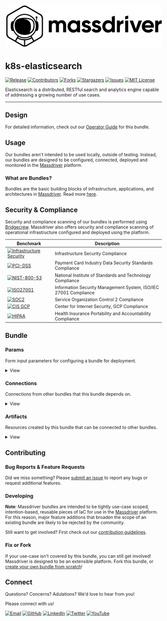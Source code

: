 




[![Massdriver][logo]][website]

# k8s-elasticsearch

[![Release][release_shield]][release_url]
[![Contributors][contributors_shield]][contributors_url]
[![Forks][forks_shield]][forks_url]
[![Stargazers][stars_shield]][stars_url]
[![Issues][issues_shield]][issues_url]
[![MIT License][license_shield]][license_url]

<!--
##### STILL NEED TO GET SLACK WORKING ###
[!["Slack Community"](%s)][slack]
-->


Elasticsearch is a distributed, RESTful search and analytics engine capable of addressing a growing number of use cases.


---

## Design

For detailed information, check out our [Operator Guide](operator.mdx) for this bundle.

## Usage

Our bundles aren't intended to be used locally, outside of testing. Instead, our bundles are designed to be configured, connected, deployed and monitored in the [Massdriver][website] platform.

### What are Bundles?

Bundles are the basic building blocks of infrastructure, applications, and architectures in [Massdriver][website]. Read more [here](https://docs.massdriver.cloud/concepts/bundles).

## Security & Compliance

<!-- COMPLIANCE:START -->

Security and compliance scanning of our bundles is performed using [Bridgecrew](https://www.bridgecrew.cloud/). Massdriver also offers security and compliance scanning of operational infrastructure configured and deployed using the platform.

| Benchmark | Description |
|--------|---------------|
| [![Infrastructure Security](https://www.bridgecrew.cloud/badges/github/massdriver-cloud/k8s-elasticsearch/general)](https://www.bridgecrew.cloud/link/badge?vcs=github&fullRepo=massdriver-cloud%2Fk8s-elasticsearch&benchmark=INFRASTRUCTURE+SECURITY) | Infrastructure Security Compliance |
| [![PCI-DSS](https://www.bridgecrew.cloud/badges/github/massdriver-cloud/k8s-elasticsearch/pci)](https://www.bridgecrew.cloud/link/badge?vcs=github&fullRepo=massdriver-cloud%2Fk8s-elasticsearch&benchmark=PCI-DSS+V3.2) | Payment Card Industry Data Security Standards Compliance |
| [![NIST-800-53](https://www.bridgecrew.cloud/badges/github/massdriver-cloud/k8s-elasticsearch/nist)](https://www.bridgecrew.cloud/link/badge?vcs=github&fullRepo=massdriver-cloud%2Fk8s-elasticsearch&benchmark=NIST-800-53) | National Institute of Standards and Technology Compliance |
| [![ISO27001](https://www.bridgecrew.cloud/badges/github/massdriver-cloud/k8s-elasticsearch/iso)](https://www.bridgecrew.cloud/link/badge?vcs=github&fullRepo=massdriver-cloud%2Fk8s-elasticsearch&benchmark=ISO27001) | Information Security Management System, ISO/IEC 27001 Compliance |
| [![SOC2](https://www.bridgecrew.cloud/badges/github/massdriver-cloud/k8s-elasticsearch/soc2)](https://www.bridgecrew.cloud/link/badge?vcs=github&fullRepo=massdriver-cloud%2Fk8s-elasticsearch&benchmark=SOC2)| Service Organization Control 2 Compliance |
| [![CIS GCP](https://www.bridgecrew.cloud/badges/github/massdriver-cloud/k8s-elasticsearch/cis_gcp)](https://www.bridgecrew.cloud/link/badge?vcs=github&fullRepo=massdriver-cloud%2Fk8s-elasticsearch&benchmark=CIS+GCP+V1.1) | Center for Internet Security, GCP Compliance |
| [![HIPAA](https://www.bridgecrew.cloud/badges/github/massdriver-cloud/k8s-elasticsearch/hipaa)](https://www.bridgecrew.cloud/link/badge?vcs=github&fullRepo=massdriver-cloud%2Fk8s-elasticsearch&benchmark=HIPAA) | Health Insurance Portability and Accountability Compliance |

<!-- COMPLIANCE:END -->

<!-- BEGINNING OF PRE-COMMIT-TERRAFORM DOCS HOOK -->
<!-- END OF PRE-COMMIT-TERRAFORM DOCS HOOK -->

## Bundle

### Params

Form input parameters for configuring a bundle for deployment.

<details>
<summary>View</summary>

<!-- PARAMS:START -->

**Params coming soon**

<!-- PARAMS:END -->

</details>

### Connections

Connections from other bundles that this bundle depends on.

<details>
<summary>View</summary>

<!-- CONNECTIONS:START -->

**Connections coming soon**

<!-- CONNECTIONS:END -->

</details>

### Artifacts

Resources created by this bundle that can be connected to other bundles.

<details>
<summary>View</summary>

<!-- ARTIFACTS:START -->

**Artifacts coming soon**

<!-- ARTIFACTS:END -->

</details>

## Contributing

<!-- CONTRIBUTING:START -->

### Bug Reports & Feature Requests

Did we miss something? Please [submit an issue](https://github.com/massdriver-cloud/k8s-elasticsearch/issues) to report any bugs or request additional features.

### Developing

**Note**: Massdriver bundles are intended to be tightly use-case scoped, intention-based, reusable pieces of IaC for use in the [Massdriver][website] platform. For this reason, major feature additions that broaden the scope of an existing bundle are likely to be rejected by the community.

Still want to get involved? First check out our [contribution guidelines](https://docs.massdriver.cloud/bundles/contributing).

### Fix or Fork

If your use-case isn't covered by this bundle, you can still get involved! Massdriver is designed to be an extensible platform. Fork this bundle, or [create your own bundle from scratch](https://docs.massdriver.cloud/bundles/development)!

<!-- CONTRIBUTING:END -->

## Connect

<!-- CONNECT:START -->

Questions? Concerns? Adulations? We'd love to hear from you!

Please connect with us!

[![Email][email_shield]][email_url]
[![GitHub][github_shield]][github_url]
[![LinkedIn][linkedin_shield]][linkedin_url]
[![Twitter][twitter_shield]][twitter_url]
[![YouTube][youtube_shield]][youtube_url]

<!-- markdownlint-disable -->

[logo]: https://raw.githubusercontent.com/massdriver-cloud/docs/main/static/img/logo-with-logotype-horizontal-400x110.svg
[docs]: https://docs.massdriver.cloud/?utm_source=github&utm_medium=readme&utm_campaign=k8s-elasticsearch&utm_content=docs
[website]: https://www.massdriver.cloud/?utm_source=github&utm_medium=readme&utm_campaign=k8s-elasticsearch&utm_content=website
[github]: https://github.com/massdriver-cloud?utm_source=github&utm_medium=readme&utm_campaign=k8s-elasticsearch&utm_content=github
[slack]: https://massdriverworkspace.slack.com/?utm_source=github&utm_medium=readme&utm_campaign=k8s-elasticsearch&utm_content=slack
[linkedin]: https://www.linkedin.com/company/massdriver/?utm_source=github&utm_medium=readme&utm_campaign=k8s-elasticsearch&utm_content=linkedin



[contributors_shield]: https://img.shields.io/github/contributors/massdriver-cloud/k8s-elasticsearch.svg?style=for-the-badge
[contributors_url]: https://github.com/massdriver-cloud/k8s-elasticsearch/graphs/contributors
[forks_shield]: https://img.shields.io/github/forks/massdriver-cloud/k8s-elasticsearch.svg?style=for-the-badge
[forks_url]: https://github.com/massdriver-cloud/k8s-elasticsearch/network/members
[stars_shield]: https://img.shields.io/github/stars/massdriver-cloud/k8s-elasticsearch.svg?style=for-the-badge
[stars_url]: https://github.com/massdriver-cloud/k8s-elasticsearch/stargazers
[issues_shield]: https://img.shields.io/github/issues/massdriver-cloud/k8s-elasticsearch.svg?style=for-the-badge
[issues_url]: https://github.com/massdriver-cloud/k8s-elasticsearch/issues
[release_url]: https://github.com/massdriver-cloud/k8s-elasticsearch/releases/latest
[release_shield]: https://img.shields.io/github/release/massdriver-cloud/k8s-elasticsearch.svg?style=for-the-badge
[license_shield]: https://img.shields.io/github/license/massdriver-cloud/k8s-elasticsearch.svg?style=for-the-badge
[license_url]: https://github.com/massdriver-cloud/k8s-elasticsearch/blob/main/LICENSE


[email_url]: mailto:support@massdriver.cloud
[email_shield]: https://img.shields.io/badge/email-Massdriver-black.svg?style=for-the-badge&logo=mail.ru&color=000000
[github_url]: mailto:support@massdriver.cloud
[github_shield]: https://img.shields.io/badge/follow-Github-black.svg?style=for-the-badge&logo=github&color=181717
[linkedin_url]: https://linkedin.com/in/massdriver-cloud
[linkedin_shield]: https://img.shields.io/badge/follow-LinkedIn-black.svg?style=for-the-badge&logo=linkedin&color=0A66C2
[twitter_url]: https://twitter.com/massdriver?utm_source=github&utm_medium=readme&utm_campaign=k8s-elasticsearch&utm_content=twitter
[twitter_shield]: https://img.shields.io/badge/follow-Twitter-black.svg?style=for-the-badge&logo=twitter&color=1DA1F2
[discourse_url]: https://community.massdriver.cloud?utm_source=github&utm_medium=readme&utm_campaign=k8s-elasticsearch&utm_content=discourse
[discourse_shield]: https://img.shields.io/badge/join-Discourse-black.svg?style=for-the-badge&logo=discourse&color=000000
[youtube_url]: https://www.youtube.com/channel/UCfj8P7MJcdlem2DJpvymtaQ
[youtube_shield]: https://img.shields.io/badge/subscribe-Youtube-black.svg?style=for-the-badge&logo=youtube&color=FF0000
[reddit_url]: https://www.reddit.com/r/massdriver
[reddit_shield]: https://img.shields.io/badge/subscribe-Reddit-black.svg?style=for-the-badge&logo=reddit&color=FF4500

<!-- markdownlint-restore -->

<!-- CONNECT:END -->
